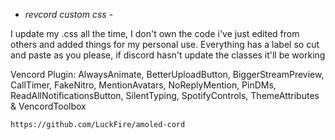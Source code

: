 - *revcord custom css* -

I update my .css all the time, I don't own the code i've just edited from others and added things for my personal use. Everything has a label so cut and paste as you please, if discord hasn't update the classes it'll be working

Vencord Plugin: AlwaysAnimate, BetterUploadButton, BiggerStreamPreview, CallTimer, FakeNitro, MentionAvatars, NoReplyMention, PinDMs, ReadAllNotificationsButton, SilentTyping, SpotifyControls, ThemeAttributes & VencordToolbox

```
https://github.com/LuckFire/amoled-cord

```
